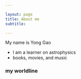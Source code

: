 ```yaml
---

layout: page
title: About me
subtitle: 

---
```


My name is Yong Gao

- I am a learner on astrophysics
- books, movies, and music


### my worldline


